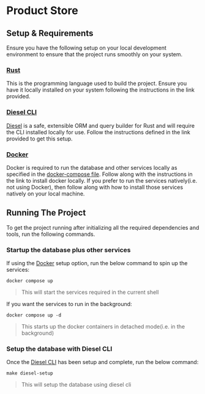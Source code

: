 # Product Store

## Setup & Requirements

Ensure you have the following setup on your local development environment to ensure that the project runs smoothly on
your system.

### [Rust](https://www.rust-lang.org)

This is the programming language used to build the project. Ensure you have it locally installed on your system following
the instructions in the link provided.

### [Diesel CLI](https://diesel.rs/guides/getting-started)

[Diesel](https://diesel.rs) is a safe, extensible ORM and query builder for Rust and will require the CLI installed locally
for use. Follow the instructions defined in the link provided to get this setup.

### [Docker](https://docs.docker.com/desktop/)

Docker is required to run the database and other services locally as specified in the [docker-compose file](./docker-compose.yml).
Follow along with the instructions in the link to install docker locally. If you prefer to run the services natively(i.e. not using Docker),
then follow along with how to install those services natively on your local machine.

## Running The Project

To get the project running after initializing all the required dependencies and tools, run the following commands.

### Startup the database plus other services

If using the [Docker](#docker) setup option, run the below command to spin up the services:

```shell
docker compose up
```

> This will start the services required in the current shell

If you want the services to run in the background:

```shell
docker compose up -d
```

> This starts up the docker containers in detached mode(i.e. in the background)

### Setup the database with Diesel CLI

Once the [Diesel CLI](#diesel-cli) has been setup and complete, run the below command:

```shell
make diesel-setup
```

> This will setup the database using diesel cli
